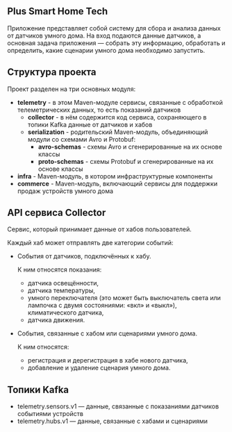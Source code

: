 ## Plus Smart Home Tech

Приложение представляет собой систему для сбора и анализа данных от датчиков умного дома. На вход подаются данные
датчиков, а основная задача приложения — собрать эту информацию, обработать и определить, какие сценарии умного дома
необходимо запустить.

## Структура проекта

Проект разделен на три основных модуля:

- **telemetry** - в этом Maven-модуле сервисы, связанные с обработкой телеметрических данных, то есть показаний датчиков
    - **collector** - в нём содержится код сервиса, сохраняющего в топики Kafka данные от датчиков и хабов
    - **serialization** - родительский Maven-модуль, объединяющий модули со схемами Avro и Protobuf:
        - **avro-schemas** - схемы Avro и сгенерированные на их основе классы
        - **proto-schemas** - схемы Protobuf и сгенерированные на их основе классы
- **infra** - Maven-модуль, в котором инфраструктурные компоненты
- **commerce** - Maven-модуль, включающий сервисы для поддержки продаж устройств умного дома

## API сервиса Collector

Cервис, который принимает данные от хабов пользователей. 

Каждый хаб может отправлять две категории событий:

- События от датчиков, подключённых к хабу. 

    К ним относятся показания:
    - датчика освещённости,
    - датчика температуры,
    - умного переключателя (это может быть выключатель света или лампочка с двумя состояниями: «вкл» и «выкл»),
климатического датчика,
    - датчика движения.

- События, связанные с хабом или сценариями умного дома. 

    К ним относятся:
    - регистрация и дерегистрация в хабе нового датчика,
    - добавление и удаление сценария умного дома.

## Топики Kafka

- telemetry.sensors.v1 — данные, связанные с показаниями датчиков событиями устройств
- telemetry.hubs.v1 — данные, связанные с хабами и сценариями